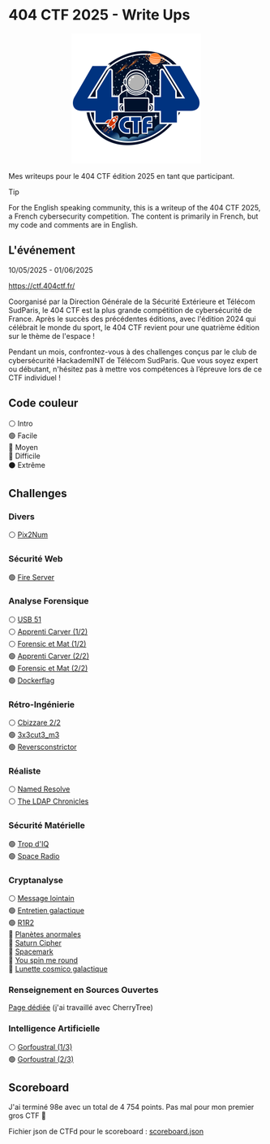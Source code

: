 # 404 CTF 2025 - Write Ups

<div align="center">
    <img src="logo.png" width=256 />
</div>

Mes writeups pour le 404 CTF édition 2025 en tant que participant.

> [!TIP]
> For the English speaking community, this is a writeup of the 404 CTF 2025, a French cybersecurity competition. The content is primarily in French, but my code and comments are in English.

## L'événement

10/05/2025 - 01/06/2025

https://ctf.404ctf.fr/

Coorganisé par la Direction Générale de la Sécurité Extérieure et Télécom SudParis, le 404 CTF est la plus grande compétition de cybersécurité de France. Après le succès des précédentes éditions, avec l'édition 2024 qui célébrait le monde du sport, le 404 CTF revient pour une quatrième édition sur le thème de l'espace !

Pendant un mois, confrontez-vous à des challenges conçus par le club de cybersécurité HackademINT de Télécom SudParis. Que vous soyez expert ou débutant, n'hésitez pas à mettre vos compétences à l’épreuve lors de ce CTF individuel !

## Code couleur

⚪️ Intro<br>
🟢 Facile<br>
🔵 Moyen<br>
🔴 Difficile<br>
⚫️ Extrême<br>

## Challenges

### Divers

⚪️ [Pix2Num](Divers/Pix2Num/)

### Sécurité Web

🟢 [Fire Server](SecuriteWeb/FireServer/)

### Analyse Forensique

⚪️ [USB 51](AnalyseForensique/USB51/)<br>
⚪️ [Apprenti Carver (1/2)](AnalyseForensique/ApprentiCarver/)<br>
⚪️ [Forensic et Mat (1/2)](AnalyseForensique/ForensicEtMat/)<br>
🟢 [Apprenti Carver (2/2)](AnalyseForensique/ApprentiCarver/)<br>
🟢 [Forensic et Mat (2/2)](AnalyseForensique/ForensicEtMat/)<br>
🟢 [Dockerflag](AnalyseForensique/Dockerflag/)

### Rétro-Ingénierie

⚪️ [Cbizzare 2/2](Reverse/Cbizarre2-2/)<br>
🟢 [3x3cut3_m3](Reverse/3x3cut3_m3/)<br>
🟢 [Reversconstrictor](Reverse/Reversconstrictor/)

### Réaliste

⚪️ [Named Resolve](Realiste/NamedResolve/)<br>
⚪️ [The LDAP Chronicles](Realiste/TheLDAPChronicles/)

### Sécurité Matérielle

🟢 [Trop d'IQ](SecuriteMaterielle/TropdIQ/)<br>
🟢 [Space Radio](SecuriteMaterielle/SpaceRadio/)

### Cryptanalyse

⚪️ [Message lointain](Cryptanalyse/MessageLointain/)<br>
🟢 [Entretien galactique](Cryptanalyse/EntretienGalactique/)<br>
🟢 [R1R2](Cryptanalyse/R1R2/)<br>
🔵 [Planètes anormales](Cryptanalyse/PlanetesAnormales/)<br>
🔵 [Saturn Cipher](Cryptanalyse/SaturnCipher/)<br>
🔵 [Spacemark](Cryptanalyse/Spacemark/)<br>
🔵 [You spin me round](Cryptanalyse/YouSpinMeRound/)<br>
🔴 [Lunette cosmico galactique](Cryptanalyse/LunetteCosmicoGalactique/)

### Renseignement en Sources Ouvertes

[Page dédiée](OSINT/) (j'ai travaillé avec CherryTree)

### Intelligence Artificielle

⚪️ [Gorfoustral (1/3)](IA/Gorfoustral/)<br>
🟢 [Gorfoustral (2/3)](IA/Gorfoustral/)

## Scoreboard

J'ai terminé 98e avec un total de 4 754 points. Pas mal pour mon premier gros CTF 🥳

Fichier json de CTFd pour le scoreboard : [scoreboard.json](scoreboard.json)